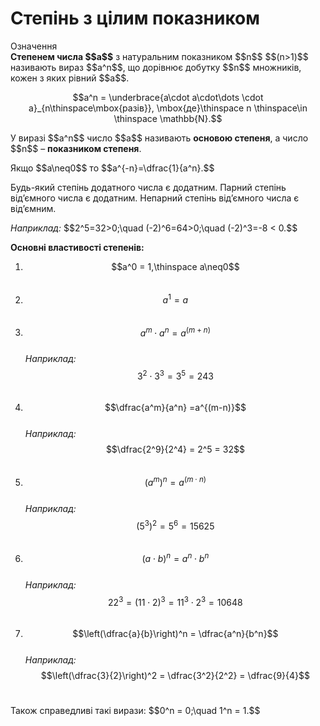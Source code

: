# Степінь з цілим показником

<div class="space">
<div class="eoz-wrap">
<span class="eoz">Означення</span>
<div class="eoz-text">
<b>Степенем числа $$a$$</b> з натуральним показником $$n$$ $$(n>1)$$ називають вираз $$a^n$$, що дорівнює добутку $$n$$ множників, кожен з яких рівний $$a$$. <p align="center">$$a^n = \underbrace{a\cdot a\cdot\dots \cdot a}_{n\thinspace\mbox{разів}}, \mbox{де}\thinspace n \thinspace\in \thinspace \mathbb{N}.$$</p>
</div>
</div>
</div>

<p>У виразі $$a^n$$ число $$a$$ називають <b>основою степеня</b>, а число $$n$$ – <b>показником степеня</b>.</p>

<p>Якщо $$a\neq0$$ то $$a^{-n}=\dfrac{1}{a^n}.$$</p> 

<p>Будь-який степінь додатного числа є додатним. Парний степінь від’ємного числа є додатним. Непарний степінь від’ємного числа є від’ємним.</p>

<p><i>Наприклад:</i> $$2^5=32>0;\quad (-2)^6=64>0;\quad (-2)^3=-8 < 0.$$</p>

<p><b>Основні властивості степенів:</b></p>

1. $$a^0 = 1,\thinspace a\neq0$$<br>
2. $$a^1 = a$$<br>
3. $$a^m\cdot a^n=a^{(m+n)}$$<br>
   <i>Наприклад:</i>$$3^2\cdot 3^3 = 3^5 = 243$$<br>
5. $$\dfrac{a^m}{a^n} =a^{(m-n)}$$<br>
   <i>Наприклад:</i> $$\dfrac{2^9}{2^4} = 2^5 = 32$$<br>
7. $$(a^m)^n=a^{(m\cdot n)}$$<br>
   <i>Наприклад:</i> $$(5^3)^2 = 5^6 = 15625$$<br>
9. $$(a\cdot b)^n=a^n\cdot b^n$$<br>
   <i>Наприклад:</i> $$22^3 = (11\cdot 2)^3 = 11^3\cdot 2^3 = 10648$$<br>
11. $$\left(\dfrac{a}{b}\right)^n = \dfrac{a^n}{b^n}$$<br>
   <i>Наприклад:</i> $$\left(\dfrac{3}{2}\right)^2 = \dfrac{3^2}{2^2} = \dfrac{9}{4}$$<br>

<p>Також справедливі такі вирази: $$0^n = 0;\quad 1^n = 1.$$</p>




